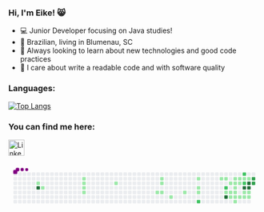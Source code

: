 ### Hi, I'm Eike! :smile_cat:
- 💻 Junior Developer focusing on Java studies!
- 🏡 Brazilian, living in Blumenau, SC
- 🌱 Always looking to learn about new technologies and good code practices
- 👼 I care about write a readable code and with software quality

### Languages:
 [![Top Langs](https://github-readme-stats.vercel.app/api/top-langs/?username=eikecaina&layout=compact&theme=dark&hide=Objective-C,PureBasic&hide_title=true)](https://github.com/anuraghazra/github-readme-stats)
 
 ### You can find me here:


<a href="https://www.linkedin.com/in/eike-hank-89a5741a4/"><img alt="LinkedIn" title="LinkedIn" height="32" width="32" src="https://raw.githubusercontent.com/peterthehan/peterthehan/master/assets/linkedin.svg"></a>
   

  
<svg viewBox="-16 -32 880 192" width="880" height="192" xmlns="http://www.w3.org/2000/svg"><desc>Generated with https://github.com/Platane/snk</desc><style>@keyframes c0{3.78%{fill:var(--c1)}3.8%,to{fill:var(--ce)}}@keyframes c1{95.25%{fill:var(--c4)}95.27%,to{fill:var(--ce)}}@keyframes c2{4.73%{fill:var(--c1)}4.75%,to{fill:var(--ce)}}@keyframes c3{9.94%{fill:var(--c1)}9.96%,to{fill:var(--ce)}}@keyframes c4{9.47%{fill:var(--c1)}9.49%,to{fill:var(--ce)}}@keyframes c5{8.99%{fill:var(--c1)}9.01%,to{fill:var(--ce)}}@keyframes c6{12.31%{fill:var(--c1)}12.33%,to{fill:var(--ce)}}@keyframes c7{16.58%{fill:var(--c1)}16.6%,to{fill:var(--ce)}}@keyframes c8{23.69%{fill:var(--c1)}23.71%,to{fill:var(--ce)}}@keyframes c9{21.79%{fill:var(--c1)}21.81%,to{fill:var(--ce)}}@keyframes ca{21.32%{fill:var(--c1)}21.34%,to{fill:var(--ce)}}@keyframes cb{24.16%{fill:var(--c1)}24.18%,to{fill:var(--ce)}}@keyframes cc{25.58%{fill:var(--c1)}25.6%,to{fill:var(--ce)}}@keyframes cd{27.48%{fill:var(--c1)}27.5%,to{fill:var(--ce)}}@keyframes ce{30.32%{fill:var(--c1)}30.34%,to{fill:var(--ce)}}@keyframes cf{29.37%{fill:var(--c1)}29.39%,to{fill:var(--ce)}}@keyframes cg{28.9%{fill:var(--c1)}28.92%,to{fill:var(--ce)}}@keyframes ch{62.08%{fill:var(--c2)}62.1%,to{fill:var(--ce)}}@keyframes ci{32.69%{fill:var(--c1)}32.71%,to{fill:var(--ce)}}@keyframes cj{33.17%{fill:var(--c1)}33.19%,to{fill:var(--ce)}}@keyframes ck{51.17%{fill:var(--c2)}51.19%,to{fill:var(--ce)}}@keyframes cl{45.96%{fill:var(--c1)}45.98%,to{fill:var(--ce)}}@keyframes cm{74.87%{fill:var(--c4)}74.89%,to{fill:var(--ce)}}@keyframes cn{39.8%{fill:var(--c1)}39.82%,to{fill:var(--ce)}}@keyframes co{45.49%{fill:var(--c1)}45.51%,to{fill:var(--ce)}}@keyframes cp{49.75%{fill:var(--c1)}49.77%,to{fill:var(--ce)}}@keyframes cq{34.11%{fill:var(--c1)}34.13%,to{fill:var(--ce)}}@keyframes cr{39.33%{fill:var(--c1)}39.35%,to{fill:var(--ce)}}@keyframes cs{40.75%{fill:var(--c1)}40.77%,to{fill:var(--ce)}}@keyframes ct{45.01%{fill:var(--c1)}45.03%,to{fill:var(--ce)}}@keyframes cu{44.54%{fill:var(--c1)}44.56%,to{fill:var(--ce)}}@keyframes cv{48.81%{fill:var(--c1)}48.83%,to{fill:var(--ce)}}@keyframes cw{34.59%{fill:var(--c1)}34.61%,to{fill:var(--ce)}}@keyframes cx{38.85%{fill:var(--c1)}38.87%,to{fill:var(--ce)}}@keyframes cy{44.07%{fill:var(--c1)}44.09%,to{fill:var(--ce)}}@keyframes cz{54.49%{fill:var(--c2)}54.51%,to{fill:var(--ce)}}@keyframes c10{35.06%{fill:var(--c1)}35.08%,to{fill:var(--ce)}}@keyframes c11{53.54%{fill:var(--c2)}53.56%,to{fill:var(--ce)}}@keyframes c12{72.03%{fill:var(--c4)}72.05%,to{fill:var(--ce)}}@keyframes c13{42.17%{fill:var(--c1)}42.19%,to{fill:var(--ce)}}@keyframes c14{43.59%{fill:var(--c1)}43.61%,to{fill:var(--ce)}}@keyframes c15{35.54%{fill:var(--c1)}35.56%,to{fill:var(--ce)}}@keyframes c16{71.08%{fill:var(--c4)}71.1%,to{fill:var(--ce)}}@keyframes c17{71.55%{fill:var(--c4)}71.57%,to{fill:var(--ce)}}@keyframes c18{42.64%{fill:var(--c1)}42.66%,to{fill:var(--ce)}}@keyframes c19{43.12%{fill:var(--c1)}43.14%,to{fill:var(--ce)}}@keyframes c1a{70.13%{fill:var(--c3)}70.15%,to{fill:var(--ce)}}@keyframes c1b{69.66%{fill:var(--c3)}69.68%,to{fill:var(--ce)}}@keyframes u0{3.78%{transform:scale(0,1)}3.8%,4.73%{transform:scale(.03,1)}4.75%,8.99%{transform:scale(.05,1)}9.01%,9.47%{transform:scale(.08,1)}9.49%,9.94%{transform:scale(.11,1)}12.31%,9.96%{transform:scale(.14,1)}12.33%,16.58%{transform:scale(.16,1)}16.6%,21.32%{transform:scale(.19,1)}21.34%,21.79%{transform:scale(.22,1)}21.81%,23.69%{transform:scale(.24,1)}23.71%,24.16%{transform:scale(.27,1)}24.18%,25.58%{transform:scale(.3,1)}25.6%,27.48%{transform:scale(.32,1)}27.5%,28.9%{transform:scale(.35,1)}28.92%,29.37%{transform:scale(.38,1)}29.39%,30.32%{transform:scale(.41,1)}30.34%,32.69%{transform:scale(.43,1)}32.71%,33.17%{transform:scale(.46,1)}33.19%,34.11%{transform:scale(.49,1)}34.13%,34.59%{transform:scale(.51,1)}34.61%,35.06%{transform:scale(.54,1)}35.08%,35.54%{transform:scale(.57,1)}35.56%,38.85%{transform:scale(.59,1)}38.87%,39.33%{transform:scale(.62,1)}39.35%,39.8%{transform:scale(.65,1)}39.82%,40.75%{transform:scale(.68,1)}40.77%,42.17%{transform:scale(.7,1)}42.19%,42.64%{transform:scale(.73,1)}42.66%,43.12%{transform:scale(.76,1)}43.14%,43.59%{transform:scale(.78,1)}43.61%,44.07%{transform:scale(.81,1)}44.09%,44.54%{transform:scale(.84,1)}44.56%,45.01%{transform:scale(.86,1)}45.03%,45.49%{transform:scale(.89,1)}45.51%,45.96%{transform:scale(.92,1)}45.98%,48.81%{transform:scale(.95,1)}48.83%,49.75%{transform:scale(.97,1)}49.77%,to{transform:scale(1,1)}}@keyframes u1{51.17%{transform:scale(0,1)}51.19%,53.54%{transform:scale(.25,1)}53.56%,54.49%{transform:scale(.5,1)}54.51%,62.08%{transform:scale(.75,1)}62.1%,to{transform:scale(1,1)}}@keyframes u2{69.66%{transform:scale(0,1)}69.68%,70.13%{transform:scale(.5,1)}70.15%,to{transform:scale(1,1)}}@keyframes u3{71.08%{transform:scale(0,1)}71.1%,71.55%{transform:scale(.2,1)}71.57%,72.03%{transform:scale(.4,1)}72.05%,74.87%{transform:scale(.6,1)}74.89%,95.25%{transform:scale(.8,1)}95.27%,to{transform:scale(1,1)}}@keyframes s0{0%,99.53%{transform:translate(0,-16px)}.47%{transform:translate(0,0)}2.84%{transform:translate(80px,0)}3.79%{transform:translate(80px,32px)}4.27%{transform:translate(96px,32px)}4.74%{transform:translate(96px,48px)}9%{transform:translate(240px,48px)}9.95%{transform:translate(240px,16px)}10.43%{transform:translate(256px,16px)}10.9%{transform:translate(256px,32px)}11.37%{transform:translate(240px,32px)}12.32%{transform:translate(240px,64px)}15.64%{transform:translate(352px,64px)}16.59%{transform:translate(352px,32px)}21.33%{transform:translate(512px,32px)}21.8%{transform:translate(512px,16px)}22.27%{transform:translate(496px,16px)}23.7%{transform:translate(496px,64px)}25.12%{transform:translate(544px,64px)}25.59%{transform:translate(544px,80px)}27.01%{transform:translate(592px,80px)}27.49%{transform:translate(592px,64px)}28.91%{transform:translate(640px,64px)}30.33%{transform:translate(640px,16px)}35.55%,70.62%{transform:translate(816px,16px)}36.49%{transform:translate(816px,-16px)}37.44%{transform:translate(784px,-16px)}38.86%{transform:translate(784px,32px)}39.81%{transform:translate(752px,32px)}40.28%,50.71%{transform:translate(752px,48px)}41.23%{transform:translate(784px,48px)}41.71%{transform:translate(784px,64px)}42.65%{transform:translate(816px,64px)}43.13%{transform:translate(816px,80px)}44.55%,49.29%{transform:translate(768px,80px)}45.02%{transform:translate(768px,64px)}46.45%{transform:translate(720px,64px)}47.39%{transform:translate(720px,96px)}48.82%{transform:translate(768px,96px)}49.76%{transform:translate(752px,80px)}51.18%,73.93%{transform:translate(736px,48px)}51.66%{transform:translate(736px,32px)}53.55%{transform:translate(800px,32px)}54.5%{transform:translate(800px,0)}59.24%{transform:translate(640px,0)}62.09%{transform:translate(640px,96px)}67.77%{transform:translate(832px,96px)}70.14%{transform:translate(832px,16px)}71.56%{transform:translate(816px,48px)}74.88%{transform:translate(736px,80px)}75.36%{transform:translate(720px,80px)}76.3%{transform:translate(720px,48px)}96.21%{transform:translate(48px,48px)}98.1%{transform:translate(48px,-16px)}}@keyframes s1{0%,99.53%{transform:translate(16px,-16px)}.47%{transform:translate(0,-16px)}.95%{transform:translate(0,0)}3.32%{transform:translate(80px,0)}4.27%{transform:translate(80px,32px)}4.74%{transform:translate(96px,32px)}5.21%{transform:translate(96px,48px)}9.48%{transform:translate(240px,48px)}10.43%{transform:translate(240px,16px)}10.9%{transform:translate(256px,16px)}11.37%{transform:translate(256px,32px)}11.85%{transform:translate(240px,32px)}12.8%{transform:translate(240px,64px)}16.11%{transform:translate(352px,64px)}17.06%{transform:translate(352px,32px)}21.8%{transform:translate(512px,32px)}22.27%{transform:translate(512px,16px)}22.75%{transform:translate(496px,16px)}24.17%{transform:translate(496px,64px)}25.59%{transform:translate(544px,64px)}26.07%{transform:translate(544px,80px)}27.49%{transform:translate(592px,80px)}27.96%{transform:translate(592px,64px)}29.38%{transform:translate(640px,64px)}30.81%{transform:translate(640px,16px)}36.02%,71.09%{transform:translate(816px,16px)}36.97%{transform:translate(816px,-16px)}37.91%{transform:translate(784px,-16px)}39.34%{transform:translate(784px,32px)}40.28%{transform:translate(752px,32px)}40.76%,51.18%{transform:translate(752px,48px)}41.71%{transform:translate(784px,48px)}42.18%{transform:translate(784px,64px)}43.13%{transform:translate(816px,64px)}43.6%{transform:translate(816px,80px)}45.02%,49.76%{transform:translate(768px,80px)}45.5%{transform:translate(768px,64px)}46.92%{transform:translate(720px,64px)}47.87%{transform:translate(720px,96px)}49.29%{transform:translate(768px,96px)}50.24%{transform:translate(752px,80px)}51.66%,74.41%{transform:translate(736px,48px)}52.13%{transform:translate(736px,32px)}54.03%{transform:translate(800px,32px)}54.98%{transform:translate(800px,0)}59.72%{transform:translate(640px,0)}62.56%{transform:translate(640px,96px)}68.25%{transform:translate(832px,96px)}70.62%{transform:translate(832px,16px)}72.04%{transform:translate(816px,48px)}75.36%{transform:translate(736px,80px)}75.83%{transform:translate(720px,80px)}76.78%{transform:translate(720px,48px)}96.68%{transform:translate(48px,48px)}98.58%{transform:translate(48px,-16px)}}@keyframes s2{0%,99.53%{transform:translate(32px,-16px)}.95%{transform:translate(0,-16px)}1.42%{transform:translate(0,0)}3.79%{transform:translate(80px,0)}4.74%{transform:translate(80px,32px)}5.21%{transform:translate(96px,32px)}5.69%{transform:translate(96px,48px)}9.95%{transform:translate(240px,48px)}10.9%{transform:translate(240px,16px)}11.37%{transform:translate(256px,16px)}11.85%{transform:translate(256px,32px)}12.32%{transform:translate(240px,32px)}13.27%{transform:translate(240px,64px)}16.59%{transform:translate(352px,64px)}17.54%{transform:translate(352px,32px)}22.27%{transform:translate(512px,32px)}22.75%{transform:translate(512px,16px)}23.22%{transform:translate(496px,16px)}24.64%{transform:translate(496px,64px)}26.07%{transform:translate(544px,64px)}26.54%{transform:translate(544px,80px)}27.96%{transform:translate(592px,80px)}28.44%{transform:translate(592px,64px)}29.86%{transform:translate(640px,64px)}31.28%{transform:translate(640px,16px)}36.49%,71.56%{transform:translate(816px,16px)}37.44%{transform:translate(816px,-16px)}38.39%{transform:translate(784px,-16px)}39.81%{transform:translate(784px,32px)}40.76%{transform:translate(752px,32px)}41.23%,51.66%{transform:translate(752px,48px)}42.18%{transform:translate(784px,48px)}42.65%{transform:translate(784px,64px)}43.6%{transform:translate(816px,64px)}44.08%{transform:translate(816px,80px)}45.5%,50.24%{transform:translate(768px,80px)}45.97%{transform:translate(768px,64px)}47.39%{transform:translate(720px,64px)}48.34%{transform:translate(720px,96px)}49.76%{transform:translate(768px,96px)}50.71%{transform:translate(752px,80px)}52.13%,74.88%{transform:translate(736px,48px)}52.61%{transform:translate(736px,32px)}54.5%{transform:translate(800px,32px)}55.45%{transform:translate(800px,0)}60.19%{transform:translate(640px,0)}63.03%{transform:translate(640px,96px)}68.72%{transform:translate(832px,96px)}71.09%{transform:translate(832px,16px)}72.51%{transform:translate(816px,48px)}75.83%{transform:translate(736px,80px)}76.3%{transform:translate(720px,80px)}77.25%{transform:translate(720px,48px)}97.16%{transform:translate(48px,48px)}99.05%{transform:translate(48px,-16px)}}@keyframes s3{0%,99.53%{transform:translate(48px,-16px)}1.42%{transform:translate(0,-16px)}1.9%{transform:translate(0,0)}4.27%{transform:translate(80px,0)}5.21%{transform:translate(80px,32px)}5.69%{transform:translate(96px,32px)}6.16%{transform:translate(96px,48px)}10.43%{transform:translate(240px,48px)}11.37%{transform:translate(240px,16px)}11.85%{transform:translate(256px,16px)}12.32%{transform:translate(256px,32px)}12.8%{transform:translate(240px,32px)}13.74%{transform:translate(240px,64px)}17.06%{transform:translate(352px,64px)}18.01%{transform:translate(352px,32px)}22.75%{transform:translate(512px,32px)}23.22%{transform:translate(512px,16px)}23.7%{transform:translate(496px,16px)}25.12%{transform:translate(496px,64px)}26.54%{transform:translate(544px,64px)}27.01%{transform:translate(544px,80px)}28.44%{transform:translate(592px,80px)}28.91%{transform:translate(592px,64px)}30.33%{transform:translate(640px,64px)}31.75%{transform:translate(640px,16px)}36.97%,72.04%{transform:translate(816px,16px)}37.91%{transform:translate(816px,-16px)}38.86%{transform:translate(784px,-16px)}40.28%{transform:translate(784px,32px)}41.23%{transform:translate(752px,32px)}41.71%,52.13%{transform:translate(752px,48px)}42.65%{transform:translate(784px,48px)}43.13%{transform:translate(784px,64px)}44.08%{transform:translate(816px,64px)}44.55%{transform:translate(816px,80px)}45.97%,50.71%{transform:translate(768px,80px)}46.45%{transform:translate(768px,64px)}47.87%{transform:translate(720px,64px)}48.82%{transform:translate(720px,96px)}50.24%{transform:translate(768px,96px)}51.18%{transform:translate(752px,80px)}52.61%,75.36%{transform:translate(736px,48px)}53.08%{transform:translate(736px,32px)}54.98%{transform:translate(800px,32px)}55.92%{transform:translate(800px,0)}60.66%{transform:translate(640px,0)}63.51%{transform:translate(640px,96px)}69.19%{transform:translate(832px,96px)}71.56%{transform:translate(832px,16px)}72.99%{transform:translate(816px,48px)}76.3%{transform:translate(736px,80px)}76.78%{transform:translate(720px,80px)}77.73%{transform:translate(720px,48px)}97.63%{transform:translate(48px,48px)}}:root{--cb:#1b1f230a;--cs:purple;--ce:#ebedf0;--c0:#ebedf0;--c1:#9be9a8;--c2:#40c463;--c3:#30a14e;--c4:#216e39}@media (prefers-color-scheme:dark){:root{--cb:#1b1f230a;--cs:purple;--ce:#161b22;--c1:#01311f;--c2:#034525;--c3:#0f6d31;--c4:#00c647}}.c{shape-rendering:geometricPrecision;fill:var(--ce);stroke-width:1px;stroke:var(--cb);animation:none 21100ms linear infinite}.c.c0{fill:var(--c1);animation-name:c0}.c.c1{fill:var(--c4);animation-name:c1}.c.c2,.c.c3,.c.c4{fill:var(--c1);animation-name:c2}.c.c3,.c.c4{animation-name:c3}.c.c4{animation-name:c4}.c.c5,.c.c6,.c.c7{fill:var(--c1);animation-name:c5}.c.c6,.c.c7{animation-name:c6}.c.c7{animation-name:c7}.c.c8,.c.c9,.c.ca{fill:var(--c1);animation-name:c8}.c.c9,.c.ca{animation-name:c9}.c.ca{animation-name:ca}.c.cb,.c.cc,.c.cd{fill:var(--c1);animation-name:cb}.c.cc,.c.cd{animation-name:cc}.c.cd{animation-name:cd}.c.ce,.c.cf,.c.cg{fill:var(--c1);animation-name:ce}.c.cf,.c.cg{animation-name:cf}.c.cg{animation-name:cg}.c.ch{fill:var(--c2);animation-name:ch}.c.ci,.c.cj{fill:var(--c1);animation-name:ci}.c.cj{animation-name:cj}.c.ck{fill:var(--c2);animation-name:ck}.c.cl{fill:var(--c1);animation-name:cl}.c.cm{fill:var(--c4);animation-name:cm}.c.cn,.c.co,.c.cp{fill:var(--c1);animation-name:cn}.c.co,.c.cp{animation-name:co}.c.cp{animation-name:cp}.c.cq,.c.cr,.c.cs{fill:var(--c1);animation-name:cq}.c.cr,.c.cs{animation-name:cr}.c.cs{animation-name:cs}.c.ct,.c.cu,.c.cv{fill:var(--c1);animation-name:ct}.c.cu,.c.cv{animation-name:cu}.c.cv{animation-name:cv}.c.cw,.c.cx,.c.cy{fill:var(--c1);animation-name:cw}.c.cx,.c.cy{animation-name:cx}.c.cy{animation-name:cy}.c.cz{fill:var(--c2);animation-name:cz}.c.c10{fill:var(--c1);animation-name:c10}.c.c11{fill:var(--c2);animation-name:c11}.c.c12{fill:var(--c4);animation-name:c12}.c.c13,.c.c14,.c.c15{fill:var(--c1);animation-name:c13}.c.c14,.c.c15{animation-name:c14}.c.c15{animation-name:c15}.c.c16,.c.c17{fill:var(--c4);animation-name:c16}.c.c17{animation-name:c17}.c.c18,.c.c19{fill:var(--c1);animation-name:c18}.c.c19{animation-name:c19}.c.c1a,.c.c1b{fill:var(--c3);animation-name:c1a}.c.c1b{animation-name:c1b}.s,.u{animation:none linear 21100ms infinite}.u,.u.u0{transform-origin:0 0}.u{transform:scale(0,1)}.u.u0{fill:var(--c1);animation-name:u0}.u.u1{fill:var(--c2);animation-name:u1;transform-origin:653.7px 0}.u.u2{fill:var(--c3);animation-name:u2;transform-origin:724.3px 0}.u.u3{fill:var(--c4);animation-name:u3;transform-origin:759.7px 0}.s{shape-rendering:geometricPrecision;fill:var(--cs)}.s.s0{transform:translate(0,-16px);animation-name:s0}.s.s1{transform:translate(16px,-16px);animation-name:s1}.s.s2{transform:translate(32px,-16px);animation-name:s2}.s.s3{transform:translate(48px,-16px);animation-name:s3}</style><rect class="c" x="2" y="2" rx="2" ry="2" width="12" height="12"/><rect class="c" x="2" y="18" rx="2" ry="2" width="12" height="12"/><rect class="c" x="2" y="34" rx="2" ry="2" width="12" height="12"/><rect class="c" x="2" y="50" rx="2" ry="2" width="12" height="12"/><rect class="c" x="2" y="66" rx="2" ry="2" width="12" height="12"/><rect class="c" x="2" y="82" rx="2" ry="2" width="12" height="12"/><rect class="c" x="2" y="98" rx="2" ry="2" width="12" height="12"/><rect class="c" x="18" y="2" rx="2" ry="2" width="12" height="12"/><rect class="c" x="18" y="18" rx="2" ry="2" width="12" height="12"/><rect class="c" x="18" y="34" rx="2" ry="2" width="12" height="12"/><rect class="c" x="18" y="50" rx="2" ry="2" width="12" height="12"/><rect class="c" x="18" y="66" rx="2" ry="2" width="12" height="12"/><rect class="c" x="18" y="82" rx="2" ry="2" width="12" height="12"/><rect class="c" x="18" y="98" rx="2" ry="2" width="12" height="12"/><rect class="c" x="34" y="2" rx="2" ry="2" width="12" height="12"/><rect class="c" x="34" y="18" rx="2" ry="2" width="12" height="12"/><rect class="c" x="34" y="34" rx="2" ry="2" width="12" height="12"/><rect class="c" x="34" y="50" rx="2" ry="2" width="12" height="12"/><rect class="c" x="34" y="66" rx="2" ry="2" width="12" height="12"/><rect class="c" x="34" y="82" rx="2" ry="2" width="12" height="12"/><rect class="c" x="34" y="98" rx="2" ry="2" width="12" height="12"/><rect class="c" x="50" y="2" rx="2" ry="2" width="12" height="12"/><rect class="c" x="50" y="18" rx="2" ry="2" width="12" height="12"/><rect class="c" x="50" y="34" rx="2" ry="2" width="12" height="12"/><rect class="c" x="50" y="50" rx="2" ry="2" width="12" height="12"/><rect class="c" x="50" y="66" rx="2" ry="2" width="12" height="12"/><rect class="c" x="50" y="82" rx="2" ry="2" width="12" height="12"/><rect class="c" x="50" y="98" rx="2" ry="2" width="12" height="12"/><rect class="c" x="66" y="2" rx="2" ry="2" width="12" height="12"/><rect class="c" x="66" y="18" rx="2" ry="2" width="12" height="12"/><rect class="c" x="66" y="34" rx="2" ry="2" width="12" height="12"/><rect class="c" x="66" y="50" rx="2" ry="2" width="12" height="12"/><rect class="c" x="66" y="66" rx="2" ry="2" width="12" height="12"/><rect class="c" x="66" y="82" rx="2" ry="2" width="12" height="12"/><rect class="c" x="66" y="98" rx="2" ry="2" width="12" height="12"/><rect class="c" x="82" y="2" rx="2" ry="2" width="12" height="12"/><rect class="c" x="82" y="18" rx="2" ry="2" width="12" height="12"/><rect class="c c0" x="82" y="34" rx="2" ry="2" width="12" height="12"/><rect class="c c1" x="82" y="50" rx="2" ry="2" width="12" height="12"/><rect class="c" x="82" y="66" rx="2" ry="2" width="12" height="12"/><rect class="c" x="82" y="82" rx="2" ry="2" width="12" height="12"/><rect class="c" x="82" y="98" rx="2" ry="2" width="12" height="12"/><rect class="c" x="98" y="2" rx="2" ry="2" width="12" height="12"/><rect class="c" x="98" y="18" rx="2" ry="2" width="12" height="12"/><rect class="c" x="98" y="34" rx="2" ry="2" width="12" height="12"/><rect class="c c2" x="98" y="50" rx="2" ry="2" width="12" height="12"/><rect class="c" x="98" y="66" rx="2" ry="2" width="12" height="12"/><rect class="c" x="98" y="82" rx="2" ry="2" width="12" height="12"/><rect class="c" x="98" y="98" rx="2" ry="2" width="12" height="12"/><rect class="c" x="114" y="2" rx="2" ry="2" width="12" height="12"/><rect class="c" x="114" y="18" rx="2" ry="2" width="12" height="12"/><rect class="c" x="114" y="34" rx="2" ry="2" width="12" height="12"/><rect class="c" x="114" y="50" rx="2" ry="2" width="12" height="12"/><rect class="c" x="114" y="66" rx="2" ry="2" width="12" height="12"/><rect class="c" x="114" y="82" rx="2" ry="2" width="12" height="12"/><rect class="c" x="114" y="98" rx="2" ry="2" width="12" height="12"/><rect class="c" x="130" y="2" rx="2" ry="2" width="12" height="12"/><rect class="c" x="130" y="18" rx="2" ry="2" width="12" height="12"/><rect class="c" x="130" y="34" rx="2" ry="2" width="12" height="12"/><rect class="c" x="130" y="50" rx="2" ry="2" width="12" height="12"/><rect class="c" x="130" y="66" rx="2" ry="2" width="12" height="12"/><rect class="c" x="130" y="82" rx="2" ry="2" width="12" height="12"/><rect class="c" x="130" y="98" rx="2" ry="2" width="12" height="12"/><rect class="c" x="146" y="2" rx="2" ry="2" width="12" height="12"/><rect class="c" x="146" y="18" rx="2" ry="2" width="12" height="12"/><rect class="c" x="146" y="34" rx="2" ry="2" width="12" height="12"/><rect class="c" x="146" y="50" rx="2" ry="2" width="12" height="12"/><rect class="c" x="146" y="66" rx="2" ry="2" width="12" height="12"/><rect class="c" x="146" y="82" rx="2" ry="2" width="12" height="12"/><rect class="c" x="146" y="98" rx="2" ry="2" width="12" height="12"/><rect class="c" x="162" y="2" rx="2" ry="2" width="12" height="12"/><rect class="c" x="162" y="18" rx="2" ry="2" width="12" height="12"/><rect class="c" x="162" y="34" rx="2" ry="2" width="12" height="12"/><rect class="c" x="162" y="50" rx="2" ry="2" width="12" height="12"/><rect class="c" x="162" y="66" rx="2" ry="2" width="12" height="12"/><rect class="c" x="162" y="82" rx="2" ry="2" width="12" height="12"/><rect class="c" x="162" y="98" rx="2" ry="2" width="12" height="12"/><rect class="c" x="178" y="2" rx="2" ry="2" width="12" height="12"/><rect class="c" x="178" y="18" rx="2" ry="2" width="12" height="12"/><rect class="c" x="178" y="34" rx="2" ry="2" width="12" height="12"/><rect class="c" x="178" y="50" rx="2" ry="2" width="12" height="12"/><rect class="c" x="178" y="66" rx="2" ry="2" width="12" height="12"/><rect class="c" x="178" y="82" rx="2" ry="2" width="12" height="12"/><rect class="c" x="178" y="98" rx="2" ry="2" width="12" height="12"/><rect class="c" x="194" y="2" rx="2" ry="2" width="12" height="12"/><rect class="c" x="194" y="18" rx="2" ry="2" width="12" height="12"/><rect class="c" x="194" y="34" rx="2" ry="2" width="12" height="12"/><rect class="c" x="194" y="50" rx="2" ry="2" width="12" height="12"/><rect class="c" x="194" y="66" rx="2" ry="2" width="12" height="12"/><rect class="c" x="194" y="82" rx="2" ry="2" width="12" height="12"/><rect class="c" x="194" y="98" rx="2" ry="2" width="12" height="12"/><rect class="c" x="210" y="2" rx="2" ry="2" width="12" height="12"/><rect class="c" x="210" y="18" rx="2" ry="2" width="12" height="12"/><rect class="c" x="210" y="34" rx="2" ry="2" width="12" height="12"/><rect class="c" x="210" y="50" rx="2" ry="2" width="12" height="12"/><rect class="c" x="210" y="66" rx="2" ry="2" width="12" height="12"/><rect class="c" x="210" y="82" rx="2" ry="2" width="12" height="12"/><rect class="c" x="210" y="98" rx="2" ry="2" width="12" height="12"/><rect class="c" x="226" y="2" rx="2" ry="2" width="12" height="12"/><rect class="c" x="226" y="18" rx="2" ry="2" width="12" height="12"/><rect class="c" x="226" y="34" rx="2" ry="2" width="12" height="12"/><rect class="c" x="226" y="50" rx="2" ry="2" width="12" height="12"/><rect class="c" x="226" y="66" rx="2" ry="2" width="12" height="12"/><rect class="c" x="226" y="82" rx="2" ry="2" width="12" height="12"/><rect class="c" x="226" y="98" rx="2" ry="2" width="12" height="12"/><rect class="c" x="242" y="2" rx="2" ry="2" width="12" height="12"/><rect class="c c3" x="242" y="18" rx="2" ry="2" width="12" height="12"/><rect class="c c4" x="242" y="34" rx="2" ry="2" width="12" height="12"/><rect class="c c5" x="242" y="50" rx="2" ry="2" width="12" height="12"/><rect class="c c6" x="242" y="66" rx="2" ry="2" width="12" height="12"/><rect class="c" x="242" y="82" rx="2" ry="2" width="12" height="12"/><rect class="c" x="242" y="98" rx="2" ry="2" width="12" height="12"/><rect class="c" x="258" y="2" rx="2" ry="2" width="12" height="12"/><rect class="c" x="258" y="18" rx="2" ry="2" width="12" height="12"/><rect class="c" x="258" y="34" rx="2" ry="2" width="12" height="12"/><rect class="c" x="258" y="50" rx="2" ry="2" width="12" height="12"/><rect class="c" x="258" y="66" rx="2" ry="2" width="12" height="12"/><rect class="c" x="258" y="82" rx="2" ry="2" width="12" height="12"/><rect class="c" x="258" y="98" rx="2" ry="2" width="12" height="12"/><rect class="c" x="274" y="2" rx="2" ry="2" width="12" height="12"/><rect class="c" x="274" y="18" rx="2" ry="2" width="12" height="12"/><rect class="c" x="274" y="34" rx="2" ry="2" width="12" height="12"/><rect class="c" x="274" y="50" rx="2" ry="2" width="12" height="12"/><rect class="c" x="274" y="66" rx="2" ry="2" width="12" height="12"/><rect class="c" x="274" y="82" rx="2" ry="2" width="12" height="12"/><rect class="c" x="274" y="98" rx="2" ry="2" width="12" height="12"/><rect class="c" x="290" y="2" rx="2" ry="2" width="12" height="12"/><rect class="c" x="290" y="18" rx="2" ry="2" width="12" height="12"/><rect class="c" x="290" y="34" rx="2" ry="2" width="12" height="12"/><rect class="c" x="290" y="50" rx="2" ry="2" width="12" height="12"/><rect class="c" x="290" y="66" rx="2" ry="2" width="12" height="12"/><rect class="c" x="290" y="82" rx="2" ry="2" width="12" height="12"/><rect class="c" x="290" y="98" rx="2" ry="2" width="12" height="12"/><rect class="c" x="306" y="2" rx="2" ry="2" width="12" height="12"/><rect class="c" x="306" y="18" rx="2" ry="2" width="12" height="12"/><rect class="c" x="306" y="34" rx="2" ry="2" width="12" height="12"/><rect class="c" x="306" y="50" rx="2" ry="2" width="12" height="12"/><rect class="c" x="306" y="66" rx="2" ry="2" width="12" height="12"/><rect class="c" x="306" y="82" rx="2" ry="2" width="12" height="12"/><rect class="c" x="306" y="98" rx="2" ry="2" width="12" height="12"/><rect class="c" x="322" y="2" rx="2" ry="2" width="12" height="12"/><rect class="c" x="322" y="18" rx="2" ry="2" width="12" height="12"/><rect class="c" x="322" y="34" rx="2" ry="2" width="12" height="12"/><rect class="c" x="322" y="50" rx="2" ry="2" width="12" height="12"/><rect class="c" x="322" y="66" rx="2" ry="2" width="12" height="12"/><rect class="c" x="322" y="82" rx="2" ry="2" width="12" height="12"/><rect class="c" x="322" y="98" rx="2" ry="2" width="12" height="12"/><rect class="c" x="338" y="2" rx="2" ry="2" width="12" height="12"/><rect class="c" x="338" y="18" rx="2" ry="2" width="12" height="12"/><rect class="c" x="338" y="34" rx="2" ry="2" width="12" height="12"/><rect class="c" x="338" y="50" rx="2" ry="2" width="12" height="12"/><rect class="c" x="338" y="66" rx="2" ry="2" width="12" height="12"/><rect class="c" x="338" y="82" rx="2" ry="2" width="12" height="12"/><rect class="c" x="338" y="98" rx="2" ry="2" width="12" height="12"/><rect class="c" x="354" y="2" rx="2" ry="2" width="12" height="12"/><rect class="c" x="354" y="18" rx="2" ry="2" width="12" height="12"/><rect class="c c7" x="354" y="34" rx="2" ry="2" width="12" height="12"/><rect class="c" x="354" y="50" rx="2" ry="2" width="12" height="12"/><rect class="c" x="354" y="66" rx="2" ry="2" width="12" height="12"/><rect class="c" x="354" y="82" rx="2" ry="2" width="12" height="12"/><rect class="c" x="354" y="98" rx="2" ry="2" width="12" height="12"/><rect class="c" x="370" y="2" rx="2" ry="2" width="12" height="12"/><rect class="c" x="370" y="18" rx="2" ry="2" width="12" height="12"/><rect class="c" x="370" y="34" rx="2" ry="2" width="12" height="12"/><rect class="c" x="370" y="50" rx="2" ry="2" width="12" height="12"/><rect class="c" x="370" y="66" rx="2" ry="2" width="12" height="12"/><rect class="c" x="370" y="82" rx="2" ry="2" width="12" height="12"/><rect class="c" x="370" y="98" rx="2" ry="2" width="12" height="12"/><rect class="c" x="386" y="2" rx="2" ry="2" width="12" height="12"/><rect class="c" x="386" y="18" rx="2" ry="2" width="12" height="12"/><rect class="c" x="386" y="34" rx="2" ry="2" width="12" height="12"/><rect class="c" x="386" y="50" rx="2" ry="2" width="12" height="12"/><rect class="c" x="386" y="66" rx="2" ry="2" width="12" height="12"/><rect class="c" x="386" y="82" rx="2" ry="2" width="12" height="12"/><rect class="c" x="386" y="98" rx="2" ry="2" width="12" height="12"/><rect class="c" x="402" y="2" rx="2" ry="2" width="12" height="12"/><rect class="c" x="402" y="18" rx="2" ry="2" width="12" height="12"/><rect class="c" x="402" y="34" rx="2" ry="2" width="12" height="12"/><rect class="c" x="402" y="50" rx="2" ry="2" width="12" height="12"/><rect class="c" x="402" y="66" rx="2" ry="2" width="12" height="12"/><rect class="c" x="402" y="82" rx="2" ry="2" width="12" height="12"/><rect class="c" x="402" y="98" rx="2" ry="2" width="12" height="12"/><rect class="c" x="418" y="2" rx="2" ry="2" width="12" height="12"/><rect class="c" x="418" y="18" rx="2" ry="2" width="12" height="12"/><rect class="c" x="418" y="34" rx="2" ry="2" width="12" height="12"/><rect class="c" x="418" y="50" rx="2" ry="2" width="12" height="12"/><rect class="c" x="418" y="66" rx="2" ry="2" width="12" height="12"/><rect class="c" x="418" y="82" rx="2" ry="2" width="12" height="12"/><rect class="c" x="418" y="98" rx="2" ry="2" width="12" height="12"/><rect class="c" x="434" y="2" rx="2" ry="2" width="12" height="12"/><rect class="c" x="434" y="18" rx="2" ry="2" width="12" height="12"/><rect class="c" x="434" y="34" rx="2" ry="2" width="12" height="12"/><rect class="c" x="434" y="50" rx="2" ry="2" width="12" height="12"/><rect class="c" x="434" y="66" rx="2" ry="2" width="12" height="12"/><rect class="c" x="434" y="82" rx="2" ry="2" width="12" height="12"/><rect class="c" x="434" y="98" rx="2" ry="2" width="12" height="12"/><rect class="c" x="450" y="2" rx="2" ry="2" width="12" height="12"/><rect class="c" x="450" y="18" rx="2" ry="2" width="12" height="12"/><rect class="c" x="450" y="34" rx="2" ry="2" width="12" height="12"/><rect class="c" x="450" y="50" rx="2" ry="2" width="12" height="12"/><rect class="c" x="450" y="66" rx="2" ry="2" width="12" height="12"/><rect class="c" x="450" y="82" rx="2" ry="2" width="12" height="12"/><rect class="c" x="450" y="98" rx="2" ry="2" width="12" height="12"/><rect class="c" x="466" y="2" rx="2" ry="2" width="12" height="12"/><rect class="c" x="466" y="18" rx="2" ry="2" width="12" height="12"/><rect class="c" x="466" y="34" rx="2" ry="2" width="12" height="12"/><rect class="c" x="466" y="50" rx="2" ry="2" width="12" height="12"/><rect class="c" x="466" y="66" rx="2" ry="2" width="12" height="12"/><rect class="c" x="466" y="82" rx="2" ry="2" width="12" height="12"/><rect class="c" x="466" y="98" rx="2" ry="2" width="12" height="12"/><rect class="c" x="482" y="2" rx="2" ry="2" width="12" height="12"/><rect class="c" x="482" y="18" rx="2" ry="2" width="12" height="12"/><rect class="c" x="482" y="34" rx="2" ry="2" width="12" height="12"/><rect class="c" x="482" y="50" rx="2" ry="2" width="12" height="12"/><rect class="c" x="482" y="66" rx="2" ry="2" width="12" height="12"/><rect class="c" x="482" y="82" rx="2" ry="2" width="12" height="12"/><rect class="c" x="482" y="98" rx="2" ry="2" width="12" height="12"/><rect class="c" x="498" y="2" rx="2" ry="2" width="12" height="12"/><rect class="c" x="498" y="18" rx="2" ry="2" width="12" height="12"/><rect class="c" x="498" y="34" rx="2" ry="2" width="12" height="12"/><rect class="c" x="498" y="50" rx="2" ry="2" width="12" height="12"/><rect class="c c8" x="498" y="66" rx="2" ry="2" width="12" height="12"/><rect class="c" x="498" y="82" rx="2" ry="2" width="12" height="12"/><rect class="c" x="498" y="98" rx="2" ry="2" width="12" height="12"/><rect class="c" x="514" y="2" rx="2" ry="2" width="12" height="12"/><rect class="c c9" x="514" y="18" rx="2" ry="2" width="12" height="12"/><rect class="c ca" x="514" y="34" rx="2" ry="2" width="12" height="12"/><rect class="c" x="514" y="50" rx="2" ry="2" width="12" height="12"/><rect class="c cb" x="514" y="66" rx="2" ry="2" width="12" height="12"/><rect class="c" x="514" y="82" rx="2" ry="2" width="12" height="12"/><rect class="c" x="514" y="98" rx="2" ry="2" width="12" height="12"/><rect class="c" x="530" y="2" rx="2" ry="2" width="12" height="12"/><rect class="c" x="530" y="18" rx="2" ry="2" width="12" height="12"/><rect class="c" x="530" y="34" rx="2" ry="2" width="12" height="12"/><rect class="c" x="530" y="50" rx="2" ry="2" width="12" height="12"/><rect class="c" x="530" y="66" rx="2" ry="2" width="12" height="12"/><rect class="c" x="530" y="82" rx="2" ry="2" width="12" height="12"/><rect class="c" x="530" y="98" rx="2" ry="2" width="12" height="12"/><rect class="c" x="546" y="2" rx="2" ry="2" width="12" height="12"/><rect class="c" x="546" y="18" rx="2" ry="2" width="12" height="12"/><rect class="c" x="546" y="34" rx="2" ry="2" width="12" height="12"/><rect class="c" x="546" y="50" rx="2" ry="2" width="12" height="12"/><rect class="c" x="546" y="66" rx="2" ry="2" width="12" height="12"/><rect class="c cc" x="546" y="82" rx="2" ry="2" width="12" height="12"/><rect class="c" x="546" y="98" rx="2" ry="2" width="12" height="12"/><rect class="c" x="562" y="2" rx="2" ry="2" width="12" height="12"/><rect class="c" x="562" y="18" rx="2" ry="2" width="12" height="12"/><rect class="c" x="562" y="34" rx="2" ry="2" width="12" height="12"/><rect class="c" x="562" y="50" rx="2" ry="2" width="12" height="12"/><rect class="c" x="562" y="66" rx="2" ry="2" width="12" height="12"/><rect class="c" x="562" y="82" rx="2" ry="2" width="12" height="12"/><rect class="c" x="562" y="98" rx="2" ry="2" width="12" height="12"/><rect class="c" x="578" y="2" rx="2" ry="2" width="12" height="12"/><rect class="c" x="578" y="18" rx="2" ry="2" width="12" height="12"/><rect class="c" x="578" y="34" rx="2" ry="2" width="12" height="12"/><rect class="c" x="578" y="50" rx="2" ry="2" width="12" height="12"/><rect class="c" x="578" y="66" rx="2" ry="2" width="12" height="12"/><rect class="c" x="578" y="82" rx="2" ry="2" width="12" height="12"/><rect class="c" x="578" y="98" rx="2" ry="2" width="12" height="12"/><rect class="c" x="594" y="2" rx="2" ry="2" width="12" height="12"/><rect class="c" x="594" y="18" rx="2" ry="2" width="12" height="12"/><rect class="c" x="594" y="34" rx="2" ry="2" width="12" height="12"/><rect class="c" x="594" y="50" rx="2" ry="2" width="12" height="12"/><rect class="c cd" x="594" y="66" rx="2" ry="2" width="12" height="12"/><rect class="c" x="594" y="82" rx="2" ry="2" width="12" height="12"/><rect class="c" x="594" y="98" rx="2" ry="2" width="12" height="12"/><rect class="c" x="610" y="2" rx="2" ry="2" width="12" height="12"/><rect class="c" x="610" y="18" rx="2" ry="2" width="12" height="12"/><rect class="c" x="610" y="34" rx="2" ry="2" width="12" height="12"/><rect class="c" x="610" y="50" rx="2" ry="2" width="12" height="12"/><rect class="c" x="610" y="66" rx="2" ry="2" width="12" height="12"/><rect class="c" x="610" y="82" rx="2" ry="2" width="12" height="12"/><rect class="c" x="610" y="98" rx="2" ry="2" width="12" height="12"/><rect class="c" x="626" y="2" rx="2" ry="2" width="12" height="12"/><rect class="c" x="626" y="18" rx="2" ry="2" width="12" height="12"/><rect class="c" x="626" y="34" rx="2" ry="2" width="12" height="12"/><rect class="c" x="626" y="50" rx="2" ry="2" width="12" height="12"/><rect class="c" x="626" y="66" rx="2" ry="2" width="12" height="12"/><rect class="c" x="626" y="82" rx="2" ry="2" width="12" height="12"/><rect class="c" x="626" y="98" rx="2" ry="2" width="12" height="12"/><rect class="c" x="642" y="2" rx="2" ry="2" width="12" height="12"/><rect class="c ce" x="642" y="18" rx="2" ry="2" width="12" height="12"/><rect class="c" x="642" y="34" rx="2" ry="2" width="12" height="12"/><rect class="c cf" x="642" y="50" rx="2" ry="2" width="12" height="12"/><rect class="c cg" x="642" y="66" rx="2" ry="2" width="12" height="12"/><rect class="c" x="642" y="82" rx="2" ry="2" width="12" height="12"/><rect class="c ch" x="642" y="98" rx="2" ry="2" width="12" height="12"/><rect class="c" x="658" y="2" rx="2" ry="2" width="12" height="12"/><rect class="c" x="658" y="18" rx="2" ry="2" width="12" height="12"/><rect class="c" x="658" y="34" rx="2" ry="2" width="12" height="12"/><rect class="c" x="658" y="50" rx="2" ry="2" width="12" height="12"/><rect class="c" x="658" y="66" rx="2" ry="2" width="12" height="12"/><rect class="c" x="658" y="82" rx="2" ry="2" width="12" height="12"/><rect class="c" x="658" y="98" rx="2" ry="2" width="12" height="12"/><rect class="c" x="674" y="2" rx="2" ry="2" width="12" height="12"/><rect class="c" x="674" y="18" rx="2" ry="2" width="12" height="12"/><rect class="c" x="674" y="34" rx="2" ry="2" width="12" height="12"/><rect class="c" x="674" y="50" rx="2" ry="2" width="12" height="12"/><rect class="c" x="674" y="66" rx="2" ry="2" width="12" height="12"/><rect class="c" x="674" y="82" rx="2" ry="2" width="12" height="12"/><rect class="c" x="674" y="98" rx="2" ry="2" width="12" height="12"/><rect class="c" x="690" y="2" rx="2" ry="2" width="12" height="12"/><rect class="c" x="690" y="18" rx="2" ry="2" width="12" height="12"/><rect class="c" x="690" y="34" rx="2" ry="2" width="12" height="12"/><rect class="c" x="690" y="50" rx="2" ry="2" width="12" height="12"/><rect class="c" x="690" y="66" rx="2" ry="2" width="12" height="12"/><rect class="c" x="690" y="82" rx="2" ry="2" width="12" height="12"/><rect class="c" x="690" y="98" rx="2" ry="2" width="12" height="12"/><rect class="c" x="706" y="2" rx="2" ry="2" width="12" height="12"/><rect class="c" x="706" y="18" rx="2" ry="2" width="12" height="12"/><rect class="c" x="706" y="34" rx="2" ry="2" width="12" height="12"/><rect class="c" x="706" y="50" rx="2" ry="2" width="12" height="12"/><rect class="c" x="706" y="66" rx="2" ry="2" width="12" height="12"/><rect class="c" x="706" y="82" rx="2" ry="2" width="12" height="12"/><rect class="c" x="706" y="98" rx="2" ry="2" width="12" height="12"/><rect class="c" x="722" y="2" rx="2" ry="2" width="12" height="12"/><rect class="c ci" x="722" y="18" rx="2" ry="2" width="12" height="12"/><rect class="c" x="722" y="34" rx="2" ry="2" width="12" height="12"/><rect class="c" x="722" y="50" rx="2" ry="2" width="12" height="12"/><rect class="c" x="722" y="66" rx="2" ry="2" width="12" height="12"/><rect class="c" x="722" y="82" rx="2" ry="2" width="12" height="12"/><rect class="c" x="722" y="98" rx="2" ry="2" width="12" height="12"/><rect class="c" x="738" y="2" rx="2" ry="2" width="12" height="12"/><rect class="c cj" x="738" y="18" rx="2" ry="2" width="12" height="12"/><rect class="c" x="738" y="34" rx="2" ry="2" width="12" height="12"/><rect class="c ck" x="738" y="50" rx="2" ry="2" width="12" height="12"/><rect class="c cl" x="738" y="66" rx="2" ry="2" width="12" height="12"/><rect class="c cm" x="738" y="82" rx="2" ry="2" width="12" height="12"/><rect class="c" x="738" y="98" rx="2" ry="2" width="12" height="12"/><rect class="c" x="754" y="2" rx="2" ry="2" width="12" height="12"/><rect class="c" x="754" y="18" rx="2" ry="2" width="12" height="12"/><rect class="c cn" x="754" y="34" rx="2" ry="2" width="12" height="12"/><rect class="c" x="754" y="50" rx="2" ry="2" width="12" height="12"/><rect class="c co" x="754" y="66" rx="2" ry="2" width="12" height="12"/><rect class="c cp" x="754" y="82" rx="2" ry="2" width="12" height="12"/><rect class="c" x="754" y="98" rx="2" ry="2" width="12" height="12"/><rect class="c" x="770" y="2" rx="2" ry="2" width="12" height="12"/><rect class="c cq" x="770" y="18" rx="2" ry="2" width="12" height="12"/><rect class="c cr" x="770" y="34" rx="2" ry="2" width="12" height="12"/><rect class="c cs" x="770" y="50" rx="2" ry="2" width="12" height="12"/><rect class="c ct" x="770" y="66" rx="2" ry="2" width="12" height="12"/><rect class="c cu" x="770" y="82" rx="2" ry="2" width="12" height="12"/><rect class="c cv" x="770" y="98" rx="2" ry="2" width="12" height="12"/><rect class="c" x="786" y="2" rx="2" ry="2" width="12" height="12"/><rect class="c cw" x="786" y="18" rx="2" ry="2" width="12" height="12"/><rect class="c cx" x="786" y="34" rx="2" ry="2" width="12" height="12"/><rect class="c" x="786" y="50" rx="2" ry="2" width="12" height="12"/><rect class="c" x="786" y="66" rx="2" ry="2" width="12" height="12"/><rect class="c cy" x="786" y="82" rx="2" ry="2" width="12" height="12"/><rect class="c" x="786" y="98" rx="2" ry="2" width="12" height="12"/><rect class="c cz" x="802" y="2" rx="2" ry="2" width="12" height="12"/><rect class="c c10" x="802" y="18" rx="2" ry="2" width="12" height="12"/><rect class="c c11" x="802" y="34" rx="2" ry="2" width="12" height="12"/><rect class="c c12" x="802" y="50" rx="2" ry="2" width="12" height="12"/><rect class="c c13" x="802" y="66" rx="2" ry="2" width="12" height="12"/><rect class="c c14" x="802" y="82" rx="2" ry="2" width="12" height="12"/><rect class="c" x="802" y="98" rx="2" ry="2" width="12" height="12"/><rect class="c" x="818" y="2" rx="2" ry="2" width="12" height="12"/><rect class="c c15" x="818" y="18" rx="2" ry="2" width="12" height="12"/><rect class="c c16" x="818" y="34" rx="2" ry="2" width="12" height="12"/><rect class="c c17" x="818" y="50" rx="2" ry="2" width="12" height="12"/><rect class="c c18" x="818" y="66" rx="2" ry="2" width="12" height="12"/><rect class="c c19" x="818" y="82" rx="2" ry="2" width="12" height="12"/><rect class="c" x="818" y="98" rx="2" ry="2" width="12" height="12"/><rect class="c" x="834" y="2" rx="2" ry="2" width="12" height="12"/><rect class="c c1a" x="834" y="18" rx="2" ry="2" width="12" height="12"/><rect class="c c1b" x="834" y="34" rx="2" ry="2" width="12" height="12"/><rect class="u u0" height="12" width="654.3" x="0.0" y="144"/><rect class="u u1" height="12" width="71.3" x="653.7" y="144"/><rect class="u u2" height="12" width="35.9" x="724.3" y="144"/><rect class="u u3" height="12" width="88.9" x="759.7" y="144"/><rect class="s s0" x="0.8" y="0.8" width="14.4" height="14.4" rx="4.5" ry="4.5"/><rect class="s s1" x="1.8" y="1.8" width="12.3" height="12.3" rx="4.1" ry="4.1"/><rect class="s s2" x="2.6" y="2.6" width="10.8" height="10.8" rx="3.6" ry="3.6"/><rect class="s s3" x="3.0" y="3.0" width="9.9" height="9.9" rx="3.3" ry="3.3"/></svg>
